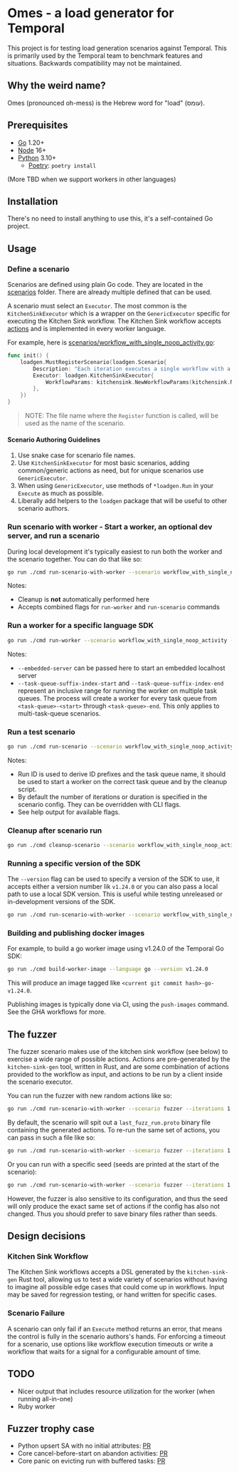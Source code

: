 # Omes - a load generator for Temporal

This project is for testing load generation scenarios against Temporal. This is primarily used by the Temporal team to
benchmark features and situations. Backwards compatibility may not be maintained.

## Why the weird name?

Omes (pronounced oh-mess) is the Hebrew word for "load" (עומס).

## Prerequisites

- [Go](https://golang.org/) 1.20+
- [Node](https://nodejs.org) 16+
- [Python](https://www.python.org/) 3.10+
  - [Poetry](https://python-poetry.org/): `poetry install`

(More TBD when we support workers in other languages)

## Installation

There's no need to install anything to use this, it's a self-contained Go project.

## Usage

### Define a scenario

Scenarios are defined using plain Go code. They are located in the [scenarios](./scenarios/) folder. There are already
multiple defined that can be used.

A scenario must select an `Executor`. The most common is the `KitchenSinkExecutor` which is a wrapper on the
`GenericExecutor` specific for executing the Kitchen Sink workflow. The Kitchen Sink workflow accepts
[actions](./workers/go/kitchensink/kitchen_sink.go) and is implemented in every worker language.

For example, here is [scenarios/workflow_with_single_noop_activity.go](scenarios/workflow_with_single_noop_activity.go):

```go
func init() {
	loadgen.MustRegisterScenario(loadgen.Scenario{
		Description: "Each iteration executes a single workflow with a noop activity.",
		Executor: loadgen.KitchenSinkExecutor{
			WorkflowParams: kitchensink.NewWorkflowParams(kitchensink.NopActionExecuteActivity),
		},
	})
}
```

> NOTE: The file name where the `Register` function is called, will be used as the name of the scenario.

#### Scenario Authoring Guidelines

1. Use snake case for scenario file names.
1. Use `KitchenSinkExecutor` for most basic scenarios, adding common/generic actions as need, but for unique
   scenarios use `GenericExecutor`.
1. When using `GenericExecutor`, use methods of `*loadgen.Run` in your `Execute` as much as possible.
1. Liberally add helpers to the `loadgen` package that will be useful to other scenario authors.

### Run scenario with worker - Start a worker, an optional dev server, and run a scenario

During local development it's typically easiest to run both the worker and the scenario together.
You can do that like so:

```sh
go run ./cmd run-scenario-with-worker --scenario workflow_with_single_noop_activity --language go --embedded-server
```

Notes:

- Cleanup is **not** automatically performed here
- Accepts combined flags for `run-worker` and `run-scenario` commands

### Run a worker for a specific language SDK

```sh
go run ./cmd run-worker --scenario workflow_with_single_noop_activity --run-id local-test-run --language go
```

Notes:

- `--embedded-server` can be passed here to start an embedded localhost server
- `--task-queue-suffix-index-start` and `--task-queue-suffix-index-end` represent an inclusive range for running the
  worker on multiple task queues. The process will create a worker for every task queue from `<task-queue>-<start>`
  through `<task-queue>-end`. This only applies to multi-task-queue scenarios.

### Run a test scenario

```sh
go run ./cmd run-scenario --scenario workflow_with_single_noop_activity --run-id local-test-run
```

Notes:

- Run ID is used to derive ID prefixes and the task queue name, it should be used to start a worker on the correct task queue
  and by the cleanup script.
- By default the number of iterations or duration is specified in the scenario config. They can be overridden with CLI
  flags.
- See help output for available flags.

### Cleanup after scenario run

```sh
go run ./cmd cleanup-scenario --scenario workflow_with_single_noop_activity --run-id local-test-run
```

### Running a specific version of the SDK

The `--version` flag can be used to specify a version of the SDK to use, it accepts either
a version number lik `v1.24.0` or you can also pass a local path to use a local SDK version.
This is useful while testing unreleased or in-development versions of the SDK.

```sh
go run ./cmd run-scenario-with-worker --scenario workflow_with_single_noop_activity --language go --version /path/to/go-sdk
```

### Building and publishing docker images

For example, to build a go worker image using v1.24.0 of the Temporal Go SDK:

```sh
go run ./cmd build-worker-image --language go --version v1.24.0
```

This will produce an image tagged like `<current git commit hash>-go-v1.24.0`.

Publishing images is typically done via CI, using the `push-images` command. See the GHA workflows
for more.

## The fuzzer

The fuzzer scenario makes use of the kitchen sink workflow (see below) to exercise a wide
range of possible actions. Actions are pre-generated by the `kitchen-sink-gen` tool, written in
Rust, and are some combination of actions provided to the workflow as input, and actions to be
run by a client inside the scenario executor.

You can run the fuzzer with new random actions like so:

```sh
go run ./cmd run-scenario-with-worker --scenario fuzzer --iterations 1 --language cs 
```

By default, the scenario will spit out a `last_fuzz_run.proto` binary file containing the generated
actions. To re-run the same set of actions, you can pass in such a file like so:

```sh
go run ./cmd run-scenario-with-worker --scenario fuzzer --iterations 1 --language cs --option input-file=last_fuzz_run.proto
```

Or you can run with a specific seed (seeds are printed at the start of the scenario):
  
```sh
go run ./cmd run-scenario-with-worker --scenario fuzzer --iterations 1 --language cs --option seed=131962944538087455
```

However, the fuzzer is also sensitive to its configuration, and thus the seed will only produce
the exact same set of actions if the config has also not changed. Thus you should prefer to save
binary files rather than seeds.

## Design decisions

### Kitchen Sink Workflow

The Kitchen Sink workflows accepts a DSL generated by the `kitchen-sink-gen` Rust tool, allowing us
to test a wide variety of scenarios without having to imagine all possible edge cases that could
come up in workflows. Input may be saved for regression testing, or hand written for specific cases.

### Scenario Failure

A scenario can only fail if an `Execute` method returns an error, that means the control is fully in the scenario
authors's hands. For enforcing a timeout for a scenario, use options like workflow execution timeouts or write a
workflow that waits for a signal for a configurable amount of time.

## TODO

- Nicer output that includes resource utilization for the worker (when running all-in-one)
- Ruby worker

## Fuzzer trophy case

* Python upsert SA with no initial attributes: [PR](https://github.com/temporalio/sdk-python/pull/440)
* Core cancel-before-start on abandon activities: [PR](https://github.com/temporalio/sdk-core/pull/652)
* Core panic on evicting run with buffered tasks: [PR](https://github.com/temporalio/sdk-core/pull/660)